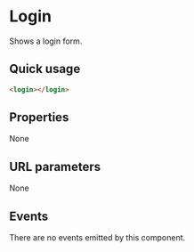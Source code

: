 # Login

Shows a login form.

## Quick usage

```html
<login></login>
```

## Properties

None

## URL parameters

None

## Events

There are no events emitted by this component.
